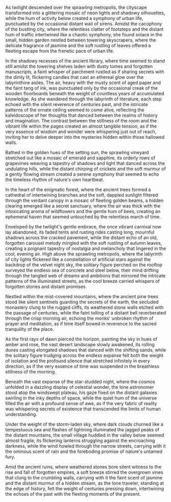As twilight descended over the sprawling metropolis, the cityscape transformed into a glittering mosaic of neon lights and shadowy silhouettes, while the hum of activity below created a symphony of urban life, punctuated by the occasional distant wail of sirens. Amidst the cacophony of the bustling city, where the relentless clatter of footsteps and the distant hum of traffic intertwined like a chaotic symphony, she found solace in the small, hidden garden nestled between towering skyscrapers, where the delicate fragrance of jasmine and the soft rustling of leaves offered a fleeting escape from the frenetic pace of urban life.

In the shadowy recesses of the ancient library, where time seemed to stand still amidst the towering shelves laden with dusty tomes and forgotten manuscripts, a faint whisper of parchment rustled as if sharing secrets with the dimly lit, flickering candles that cast an ethereal glow over the labyrinthine aisles. The air, heavy with the musty scent of aged paper and the faint tang of ink, was punctuated only by the occasional creak of the wooden floorboards beneath the weight of countless years of accumulated knowledge. As she wandered through the labyrinth of literature, each step echoed with the silent reverence of centuries past, and the intricate patterns of the ornate ceiling seemed to come alive, reflecting the kaleidoscope of her thoughts that danced between the realms of history and imagination. The contrast between the stillness of the room and the vibrant life within the pages created an almost tangible tension, as if the very essence of wisdom and wonder were whispering just out of reach, inviting her to delve deeper into the mysteries hidden within those hallowed walls.

Bathed in the golden hues of the setting sun, the sprawling vineyard stretched out like a mosaic of emerald and sapphire, its orderly rows of grapevines weaving a tapestry of shadows and light that danced across the undulating hills, while the distant chirping of crickets and the soft murmur of a gently flowing stream created a serene symphony that seemed to echo the timeless rhythm of nature's own heartbeat.

In the heart of the enigmatic forest, where the ancient trees formed a cathedral of intertwining branches and the soft, dappled sunlight filtered through the verdant canopy in a mosaic of fleeting golden beams, a hidden clearing emerged like a secret sanctuary, where the air was thick with the intoxicating aroma of wildflowers and the gentle hum of bees, creating an ephemeral haven that seemed untouched by the relentless march of time.


Enveloped by the twilight's gentle embrace, the once vibrant carnival now lay abandoned, its faded tents and rusting rides casting long, mournful shadows across the cracked pavement, while the distant echo of an old, forgotten carousel melody mingled with the soft rustling of autumn leaves, creating a poignant tapestry of nostalgia and melancholy that lingered in the cool, evening air.
High above the sprawling metropolis, where the labyrinth of city lights flickered like a constellation of artificial stars against the backdrop of the velvet night sky, the solitary figure perched on the rooftop surveyed the endless sea of concrete and steel below, their mind drifting through the tangled web of dreams and ambitions that mirrored the intricate patterns of the illuminated streets, as the cool breeze carried whispers of forgotten stories and distant promises.

Nestled within the mist-covered mountains, where the ancient pine trees stood like silent sentinels guarding the secrets of the earth, the secluded monastery clung to the rugged cliffs, its weathered stone walls etched with the passage of centuries, while the faint tolling of a distant bell reverberated through the crisp morning air, echoing the monks' unbroken rhythm of prayer and meditation, as if time itself bowed in reverence to the sacred tranquility of the place.

As the first rays of dawn pierced the horizon, painting the sky in hues of amber and rose, the vast desert landscape slowly awakened, its rolling dunes casting elongated shadows that danced with the shifting sands, while the solitary figure trudging across the endless expanse felt both the weight of isolation and the profound silence that stretched infinitely in every direction, as if the very essence of time was suspended in the breathless stillness of the morning.

Beneath the vast expanse of the star-studded night, where the cosmos unfolded in a dazzling display of celestial wonder, the lone astronomer stood atop the windswept plateau, his gaze fixed on the distant galaxies swirling in the inky depths of space, while the quiet hum of the universe filled the air with a profound sense of awe, as if the very fabric of reality was whispering secrets of existence that transcended the limits of human understanding.

Under the weight of the storm-laden sky, where dark clouds churned like a tempestuous sea and flashes of lightning illuminated the jagged peaks of the distant mountains, the small village huddled in the valley below seemed almost fragile, its flickering lanterns struggling against the encroaching darkness, while the wind howled through the narrow streets, carrying with it the ominous scent of rain and the foreboding promise of nature's untamed fury.

Amid the ancient ruins, where weathered stones bore silent witness to the rise and fall of forgotten empires, a soft breeze stirred the overgrown vines that clung to the crumbling walls, carrying with it the faint scent of jasmine and the distant murmur of a hidden stream, as the lone traveler, standing at the edge of history, felt the weight of centuries pressing down, intertwining the echoes of the past with the fleeting moments of the present.
